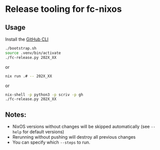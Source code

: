 # Release tooling for fc-nixos

## Usage

Install the [GitHub CLI](https://cli.github.com/)
```bash
./bootstrap.sh
source .venv/bin/activate
./fc-release.py 202X_XX
```

or

```bash
nix run .# -- 202X_XX
```

or

```bash
nix-shell -p python3 -p scriv -p gh
./fc-release.py 202X_XX
```

## Notes:

- NixOS versions without changes will be skipped automatically (see `--help` for default versions)
- Rerunning without pushing will destroy all previous changes
- You can specify which `--steps` to run.
